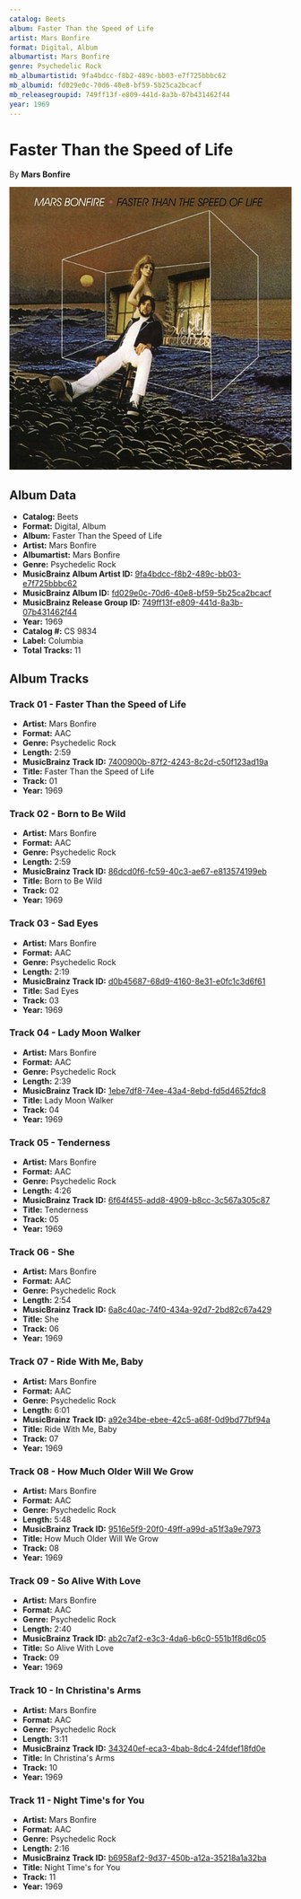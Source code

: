 ```yaml
---
catalog: Beets
album: Faster Than the Speed of Life
artist: Mars Bonfire
format: Digital, Album
albumartist: Mars Bonfire
genre: Psychedelic Rock
mb_albumartistid: 9fa4bdcc-f8b2-489c-bb03-e7f725bbbc62
mb_albumid: fd029e0c-70d6-40e8-bf59-5b25ca2bcacf
mb_releasegroupid: 749ff13f-e809-441d-8a3b-07b431462f44
year: 1969
---
```


# Faster Than the Speed of Life

By **Mars Bonfire**

![](../../assets/beetscovers/Mars_Bonfire-Faster_Than_the_Speed_of_Life.jpg)

## Album Data

- **Catalog:** Beets
- **Format:** Digital, Album
- **Album:** Faster Than the Speed of Life
- **Artist:** Mars Bonfire
- **Albumartist:** Mars Bonfire
- **Genre:** Psychedelic Rock
- **MusicBrainz Album Artist ID:** [9fa4bdcc-f8b2-489c-bb03-e7f725bbbc62](https://musicbrainz.org/artist/9fa4bdcc-f8b2-489c-bb03-e7f725bbbc62)
- **MusicBrainz Album ID:** [fd029e0c-70d6-40e8-bf59-5b25ca2bcacf](https://musicbrainz.org/release/fd029e0c-70d6-40e8-bf59-5b25ca2bcacf)
- **MusicBrainz Release Group ID:** [749ff13f-e809-441d-8a3b-07b431462f44](https://musicbrainz.org/release-group/749ff13f-e809-441d-8a3b-07b431462f44)
- **Year:** 1969
- **Catalog #:** CS 9834
- **Label:** Columbia
- **Total Tracks:** 11

## Album Tracks

### Track 01 - Faster Than the Speed of Life

- **Artist:** Mars Bonfire
- **Format:** AAC
- **Genre:** Psychedelic Rock
- **Length:** 2:59
- **MusicBrainz Track ID:** [7400900b-87f2-4243-8c2d-c50f123ad19a](https://musicbrainz.org/recording/7400900b-87f2-4243-8c2d-c50f123ad19a)
- **Title:** Faster Than the Speed of Life
- **Track:** 01
- **Year:** 1969

### Track 02 - Born to Be Wild

- **Artist:** Mars Bonfire
- **Format:** AAC
- **Genre:** Psychedelic Rock
- **Length:** 2:59
- **MusicBrainz Track ID:** [86dcd0f6-fc59-40c3-ae67-e813574199eb](https://musicbrainz.org/recording/86dcd0f6-fc59-40c3-ae67-e813574199eb)
- **Title:** Born to Be Wild
- **Track:** 02
- **Year:** 1969

### Track 03 - Sad Eyes

- **Artist:** Mars Bonfire
- **Format:** AAC
- **Genre:** Psychedelic Rock
- **Length:** 2:19
- **MusicBrainz Track ID:** [d0b45687-68d9-4160-8e31-e0fc1c3d6f61](https://musicbrainz.org/recording/d0b45687-68d9-4160-8e31-e0fc1c3d6f61)
- **Title:** Sad Eyes
- **Track:** 03
- **Year:** 1969

### Track 04 - Lady Moon Walker

- **Artist:** Mars Bonfire
- **Format:** AAC
- **Genre:** Psychedelic Rock
- **Length:** 2:39
- **MusicBrainz Track ID:** [1ebe7df8-74ee-43a4-8ebd-fd5d4652fdc8](https://musicbrainz.org/recording/1ebe7df8-74ee-43a4-8ebd-fd5d4652fdc8)
- **Title:** Lady Moon Walker
- **Track:** 04
- **Year:** 1969

### Track 05 - Tenderness

- **Artist:** Mars Bonfire
- **Format:** AAC
- **Genre:** Psychedelic Rock
- **Length:** 4:26
- **MusicBrainz Track ID:** [6f64f455-add8-4909-b8cc-3c567a305c87](https://musicbrainz.org/recording/6f64f455-add8-4909-b8cc-3c567a305c87)
- **Title:** Tenderness
- **Track:** 05
- **Year:** 1969

### Track 06 - She

- **Artist:** Mars Bonfire
- **Format:** AAC
- **Genre:** Psychedelic Rock
- **Length:** 2:54
- **MusicBrainz Track ID:** [6a8c40ac-74f0-434a-92d7-2bd82c67a429](https://musicbrainz.org/recording/6a8c40ac-74f0-434a-92d7-2bd82c67a429)
- **Title:** She
- **Track:** 06
- **Year:** 1969

### Track 07 - Ride With Me, Baby

- **Artist:** Mars Bonfire
- **Format:** AAC
- **Genre:** Psychedelic Rock
- **Length:** 6:01
- **MusicBrainz Track ID:** [a92e34be-ebee-42c5-a68f-0d9bd77bf94a](https://musicbrainz.org/recording/a92e34be-ebee-42c5-a68f-0d9bd77bf94a)
- **Title:** Ride With Me, Baby
- **Track:** 07
- **Year:** 1969

### Track 08 - How Much Older Will We Grow

- **Artist:** Mars Bonfire
- **Format:** AAC
- **Genre:** Psychedelic Rock
- **Length:** 5:48
- **MusicBrainz Track ID:** [9516e5f9-20f0-49ff-a99d-a51f3a9e7973](https://musicbrainz.org/recording/9516e5f9-20f0-49ff-a99d-a51f3a9e7973)
- **Title:** How Much Older Will We Grow
- **Track:** 08
- **Year:** 1969

### Track 09 - So Alive With Love

- **Artist:** Mars Bonfire
- **Format:** AAC
- **Genre:** Psychedelic Rock
- **Length:** 2:40
- **MusicBrainz Track ID:** [ab2c7af2-e3c3-4da6-b6c0-551b1f8d6c05](https://musicbrainz.org/recording/ab2c7af2-e3c3-4da6-b6c0-551b1f8d6c05)
- **Title:** So Alive With Love
- **Track:** 09
- **Year:** 1969

### Track 10 - In Christina's Arms

- **Artist:** Mars Bonfire
- **Format:** AAC
- **Genre:** Psychedelic Rock
- **Length:** 3:11
- **MusicBrainz Track ID:** [343240ef-eca3-4bab-8dc4-24fdef18fd0e](https://musicbrainz.org/recording/343240ef-eca3-4bab-8dc4-24fdef18fd0e)
- **Title:** In Christina's Arms
- **Track:** 10
- **Year:** 1969

### Track 11 - Night Time's for You

- **Artist:** Mars Bonfire
- **Format:** AAC
- **Genre:** Psychedelic Rock
- **Length:** 2:16
- **MusicBrainz Track ID:** [b6958af2-9d37-450b-a12a-35218a1a32ba](https://musicbrainz.org/recording/b6958af2-9d37-450b-a12a-35218a1a32ba)
- **Title:** Night Time's for You
- **Track:** 11
- **Year:** 1969

